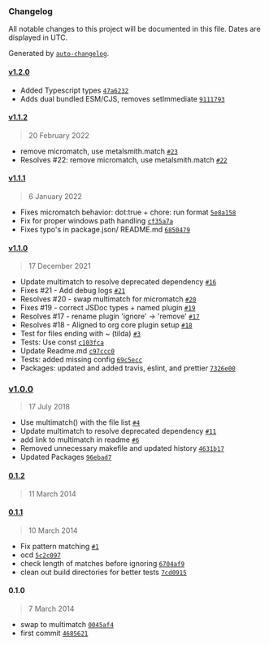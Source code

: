 ### Changelog

All notable changes to this project will be documented in this file. Dates are displayed in UTC.

Generated by [`auto-changelog`](https://github.com/CookPete/auto-changelog).

#### [v1.2.0](https://github.com/metalsmith/remove/compare/v1.1.2...v1.2.0)

- Added Typescript types [`47a6232`](https://github.com/metalsmith/remove/commit/47a623206e8ab5d30ce6d2a3c6e0829ee05a6114)
- Adds dual bundled ESM/CJS, removes setImmediate [`9111793`](https://github.com/metalsmith/remove/commit/9111793930d1f7b0ba5cc60bb2eff8257ea7b2cf)

#### [v1.1.2](https://github.com/metalsmith/remove/compare/v1.1.1...v1.1.2)

> 20 February 2022

- remove micromatch, use metalsmith.match [`#23`](https://github.com/metalsmith/remove/pull/23)
- Resolves #22: remove micromatch, use metalsmith.match [`#22`](https://github.com/metalsmith/remove/issues/22)

#### [v1.1.1](https://github.com/metalsmith/remove/compare/v1.1.0...v1.1.1)

> 6 January 2022

- Fixes micromatch behavior: dot:true + chore: run format [`5e8a158`](https://github.com/metalsmith/remove/commit/5e8a1589009a659c320f1fbb64c6360bd3ab5744)
- Fix for proper windows path handling [`cf35a7a`](https://github.com/metalsmith/remove/commit/cf35a7ad839f278d3620c3d09428f40ce8d3929e)
- Fixes typo's in package.json/ README.md [`6850479`](https://github.com/metalsmith/remove/commit/685047988944e8c713feb50e5cdc1e1bd54f8ae7)

#### [v1.1.0](https://github.com/metalsmith/remove/compare/v1.0.0...v1.1.0)

> 17 December 2021

- Update multimatch to resolve deprecated dependency [`#16`](https://github.com/metalsmith/remove/pull/16)
- Fixes #21 - Add debug logs [`#21`](https://github.com/metalsmith/remove/issues/21)
- Resolves #20 - swap multimatch for micromatch [`#20`](https://github.com/metalsmith/remove/issues/20)
- Fixes #19 - correct JSDoc types + named plugin [`#19`](https://github.com/metalsmith/remove/issues/19)
- Resolves #17 - rename plugin 'ignore' -&gt; 'remove' [`#17`](https://github.com/metalsmith/remove/issues/17)
- Resolves #18 - Aligned to org core plugin setup [`#18`](https://github.com/metalsmith/remove/issues/18)
- Test for files ending with ~ (tilda) [`#3`](https://github.com/metalsmith/remove/issues/3)
- Tests: Use const [`c103fca`](https://github.com/metalsmith/remove/commit/c103fca92b43ca18dc043a5e8e916b3dc3973aef)
- Update Readme.md [`c97ccc0`](https://github.com/metalsmith/remove/commit/c97ccc019e0eb857b90ab3716821a5678129194c)
- Tests: added missing config [`69c5ecc`](https://github.com/metalsmith/remove/commit/69c5eccc1226ead6e63619914908dcf88f8a7740)
- Packages: updated and added travis, eslint, and prettier [`7326e00`](https://github.com/metalsmith/remove/commit/7326e0000bca2aca26ddee5d62fa509743148bb1)

### [v1.0.0](https://github.com/metalsmith/remove/compare/0.1.2...v1.0.0)

> 17 July 2018

- Use multimatch() with the file list [`#4`](https://github.com/metalsmith/remove/pull/4)
- Update multimatch to resolve deprecated dependency [`#11`](https://github.com/metalsmith/remove/pull/11)
- add link to multimatch in readme [`#6`](https://github.com/metalsmith/remove/pull/6)
- Removed unnecessary makefile and updated history [`4631b17`](https://github.com/metalsmith/remove/commit/4631b175efa0e60452dfbc6a0b96b1472f7e9d71)
- Updated Packages [`96ebad7`](https://github.com/metalsmith/remove/commit/96ebad7e52cbc1e0ae032edba69027832cf19100)

#### [0.1.2](https://github.com/metalsmith/remove/compare/0.1.1...0.1.2)

> 11 March 2014

#### [0.1.1](https://github.com/metalsmith/remove/compare/0.1.0...0.1.1)

> 10 March 2014

- Fix pattern matching [`#1`](https://github.com/metalsmith/remove/pull/1)
- ocd [`5c2c097`](https://github.com/metalsmith/remove/commit/5c2c097f4685b3c3e29aec813f535f9c8eac5731)
- check length of matches before ignoring [`6704af9`](https://github.com/metalsmith/remove/commit/6704af9a1eebe0b578303408824b23ab39080743)
- clean out build directories for better tests [`7cd0915`](https://github.com/metalsmith/remove/commit/7cd0915d0abf95dd1d67f70eb6f89d932270aeb7)

#### 0.1.0

> 7 March 2014

- swap to multimatch [`0045af4`](https://github.com/metalsmith/remove/commit/0045af4bf864f7eb004be2a3908d35ed847bf380)
- first commit [`4685621`](https://github.com/metalsmith/remove/commit/468562143a2a42af1eb6f2fab9e58858736fce37)
